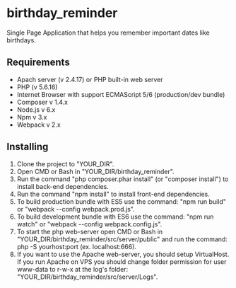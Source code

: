# birthday_reminder
Single Page Application that helps you remember important dates like birthdays.

Requirements
------------
* Apach server (v 2.4.17) or PHP built-in web server
* PHP (v 5.6.16)
* Internet Browser with support ECMAScript 5/6 (production/dev bundle)
* Composer v 1.4.x
* Node.js v 6.x
* Npm v 3.x
* Webpack v 2.x

Installing
---------
1. Clone the project to "YOUR_DIR".
2. Open CMD or Bash in "YOUR_DIR/birthday_reminder".
3. Run the command "php composer.phar install" (or "composer install") to install back-end dependencies.
4. Run the command "npm install" to install front-end dependencies.
5. To build production bundle with ES5 use the command: "npm run build" or "webpack --config webpack.prod.js".
6. To build development bundle with ES6 use the command: "npm run watch" or "webpack --config webpack.config.js".
7. To start the php web-server open CMD or Bash in "YOUR_DIR/birthday_reminder/src/server/public" and run the command: php -S yourhost:port (ex. localhost:666).
8. If you want to use the Apache web-server, you should setup VirtualHost. If you run Apache on VPS you should change folder permission for user www-data to r-w-x at the log's folder: "YOUR_DIR/birthday_reminder/src/server/Logs".


